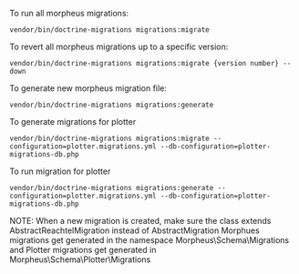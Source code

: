 To run all morpheus migrations:

    vendor/bin/doctrine-migrations migrations:migrate
    
To revert all morpheus migrations up to a specific version:

    vendor/bin/doctrine-migrations migrations:migrate {version number} --down
   
To generate new morpheus migration file:

    vendor/bin/doctrine-migrations migrations:generate

To generate migrations for plotter

    vendor/bin/doctrine-migrations migrations:migrate --configuration=plotter.migrations.yml --db-configuration=plotter-migrations-db.php
  
To run migration for plotter  

    vendor/bin/doctrine-migrations migrations:generate --configuration=plotter.migrations.yml --db-configuration=plotter-migrations-db.php


NOTE: When a new migration is created, make sure the class extends AbstractReachtelMigration instead of AbstractMigration
Morphues migrations get generated in the namespace Morpheus\Schema\Migrations and Plotter migrations get generated in Morpheus\Schema\Plotter\Migrations
